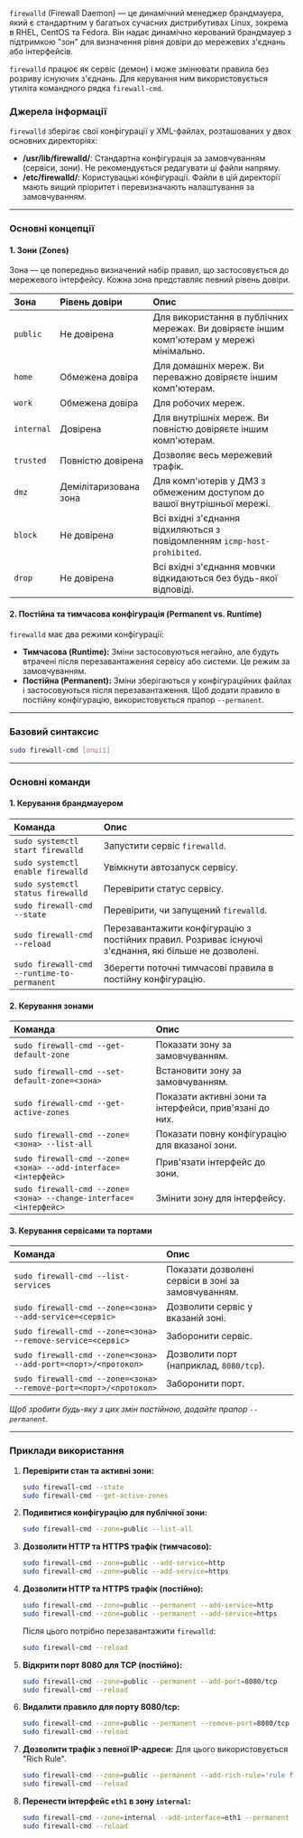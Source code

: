 `firewalld` (Firewall Daemon) — це динамічний менеджер брандмауера, який є стандартним у багатьох сучасних дистрибутивах Linux, зокрема в RHEL, CentOS та Fedora. Він надає динамічно керований брандмауер з підтримкою "зон" для визначення рівня довіри до мережевих з'єднань або інтерфейсів.

`firewalld` працює як сервіс (демон) і може змінювати правила без розриву існуючих з'єднань. Для керування ним використовується утиліта командного рядка `firewall-cmd`.

### **Джерела інформації**
`firewalld` зберігає свої конфігурації у XML-файлах, розташованих у двох основних директоріях:
*   **/usr/lib/firewalld/**: Стандартна конфігурація за замовчуванням (сервіси, зони). Не рекомендується редагувати ці файли напряму.
*   **/etc/firewalld/**: Користувацькі конфігурації. Файли в цій директорії мають вищий пріоритет і перевизначають налаштування за замовчуванням.

---

### **Основні концепції**

#### 1. Зони (Zones)
Зона — це попередньо визначений набір правил, що застосовується до мережевого інтерфейсу. Кожна зона представляє певний рівень довіри.

| Зона | Рівень довіри | Опис |
| :--- | :--- | :--- |
| `public` | Не довірена | Для використання в публічних мережах. Ви довіряєте іншим комп'ютерам у мережі мінімально. |
| `home` | Обмежена довіра | Для домашніх мереж. Ви переважно довіряєте іншим комп'ютерам. |
| `work` | Обмежена довіра | Для робочих мереж. |
| `internal` | Довірена | Для внутрішніх мереж. Ви повністю довіряєте іншим комп'ютерам. |
| `trusted` | Повністю довірена | Дозволяє весь мережевий трафік. |
| `dmz` | Демілітаризована зона | Для комп'ютерів у ДМЗ з обмеженим доступом до вашої внутрішньої мережі. |
| `block` | Не довірена | Всі вхідні з'єднання відхиляються з повідомленням `icmp-host-prohibited`. |
| `drop` | Не довірена | Всі вхідні з'єднання мовчки відкидаються без будь-якої відповіді. |

#### 2. Постійна та тимчасова конфігурація (Permanent vs. Runtime)
`firewalld` має два режими конфігурації:
*   **Тимчасова (Runtime):** Зміни застосовуються негайно, але будуть втрачені після перезавантаження сервісу або системи. Це режим за замовчуванням.
*   **Постійна (Permanent):** Зміни зберігаються у конфігураційних файлах і застосовуються після перезавантаження. Щоб додати правило в постійну конфігурацію, використовується прапор `--permanent`.

---

### **Базовий синтаксис**

```bash
sudo firewall-cmd [опції]
```

---

### **Основні команди**

#### 1. Керування брандмауером

| Команда | Опис |
| :--- | :--- |
| `sudo systemctl start firewalld` | Запустити сервіс `firewalld`. |
| `sudo systemctl enable firewalld` | Увімкнути автозапуск сервісу. |
| `sudo systemctl status firewalld` | Перевірити статус сервісу. |
| `sudo firewall-cmd --state` | Перевірити, чи запущений `firewalld`. |
| `sudo firewall-cmd --reload` | Перезавантажити конфігурацію з постійних правил. Розриває існуючі з'єднання, які більше не дозволені. |
| `sudo firewall-cmd --runtime-to-permanent` | Зберегти поточні тимчасові правила в постійну конфігурацію. |

#### 2. Керування зонами

| Команда | Опис |
| :--- | :--- |
| `sudo firewall-cmd --get-default-zone` | Показати зону за замовчуванням. |
| `sudo firewall-cmd --set-default-zone=<зона>` | Встановити зону за замовчуванням. |
| `sudo firewall-cmd --get-active-zones` | Показати активні зони та інтерфейси, прив'язані до них. |
| `sudo firewall-cmd --zone=<зона> --list-all` | Показати повну конфігурацію для вказаної зони. |
| `sudo firewall-cmd --zone=<зона> --add-interface=<інтерфейс>` | Прив'язати інтерфейс до зони. |
| `sudo firewall-cmd --zone=<зона> --change-interface=<інтерфейс>` | Змінити зону для інтерфейсу. |

#### 3. Керування сервісами та портами

| Команда | Опис |
| :--- | :--- |
| `sudo firewall-cmd --list-services` | Показати дозволені сервіси в зоні за замовчуванням. |
| `sudo firewall-cmd --zone=<зона> --add-service=<сервіс>` | Дозволити сервіс у вказаній зоні. |
| `sudo firewall-cmd --zone=<зона> --remove-service=<сервіс>` | Заборонити сервіс. |
| `sudo firewall-cmd --zone=<зона> --add-port=<порт>/<протокол>` | Дозволити порт (наприклад, `8080/tcp`). |
| `sudo firewall-cmd --zone=<зона> --remove-port=<порт>/<протокол>` | Заборонити порт. |

*Щоб зробити будь-яку з цих змін постійною, додайте прапор `--permanent`.*

---

### **Приклади використання**

1.  **Перевірити стан та активні зони:**
    ```bash
    sudo firewall-cmd --state
    sudo firewall-cmd --get-active-zones
    ```

2.  **Подивитися конфігурацію для публічної зони:**
    ```bash
    sudo firewall-cmd --zone=public --list-all
    ```

3.  **Дозволити HTTP та HTTPS трафік (тимчасово):**
    ```bash
    sudo firewall-cmd --zone=public --add-service=http
    sudo firewall-cmd --zone=public --add-service=https
    ```

4.  **Дозволити HTTP та HTTPS трафік (постійно):**
    ```bash
    sudo firewall-cmd --zone=public --permanent --add-service=http
    sudo firewall-cmd --zone=public --permanent --add-service=https
    ```
    Після цього потрібно перезавантажити `firewalld`:
    ```bash
    sudo firewall-cmd --reload
    ```

5.  **Відкрити порт 8080 для TCP (постійно):**
    ```bash
    sudo firewall-cmd --zone=public --permanent --add-port=8080/tcp
    sudo firewall-cmd --reload
    ```

6.  **Видалити правило для порту 8080/tcp:**
    ```bash
    sudo firewall-cmd --zone=public --permanent --remove-port=8080/tcp
    sudo firewall-cmd --reload
    ```

7.  **Дозволити трафік з певної IP-адреси:**
    Для цього використовується "Rich Rule".
    ```bash
    sudo firewall-cmd --zone=public --permanent --add-rich-rule='rule family="ipv4" source address="192.168.1.100" accept'
    sudo firewall-cmd --reload
    ```

8.  **Перенести інтерфейс `eth1` в зону `internal`:**
    ```bash
    sudo firewall-cmd --zone=internal --add-interface=eth1 --permanent
    sudo firewall-cmd --reload
    ```
